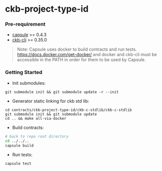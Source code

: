 # ckb-project-type-id

### Pre-requirement

- [capsule](https://github.com/nervosnetwork/capsule) >= 0.4.3
- [ckb-cli](https://github.com/nervosnetwork/ckb-cli) >= 0.35.0

> Note: Capsule uses docker to build contracts and run tests. https://docs.docker.com/get-docker/
> and docker and ckb-cli must be accessible in the PATH in order for them to be used by Capsule.

### Getting Started

- Init submodules:

```
git submodule init && git submodule update -r --init
```

- Generator static linking for ckb std lib:

```
cd contracts/ckb-project-type-id/ckb-c-stdlib/ckb-c-stdlib
git submodule init && git submodule update
cd .. && make all-via-docker
```


- Build contracts:

``` sh
# back to repo root directory
cd ../../..
capsule build
```

- Run tests:

``` sh
capsule test
```
